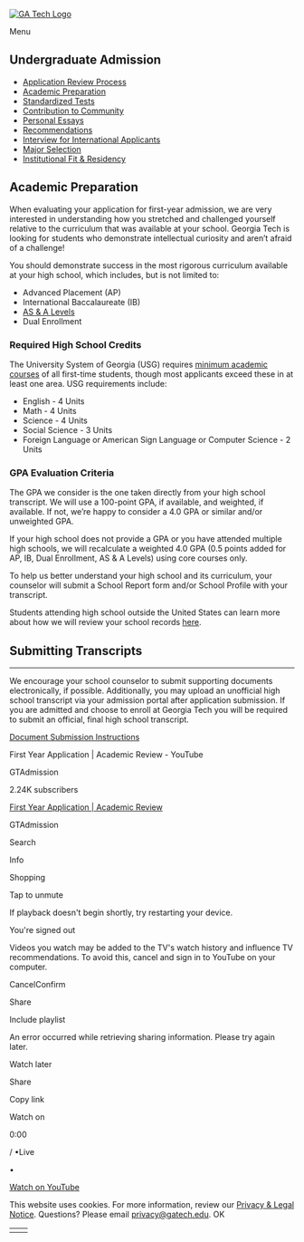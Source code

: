 [![GA Tech Logo](https://admission.gatech.edu/images/gt-logo-oneline-white.svg)](https://admission.gatech.edu/)

Menu

## Undergraduate Admission

- [Application Review Process](https://admission.gatech.edu/first-year/application-review)
- [Academic Preparation](https://admission.gatech.edu/first-year/academic-preparation)
- [Standardized Tests](https://admission.gatech.edu/first-year/standardized-tests)
- [Contribution to Community](https://admission.gatech.edu/first-year/contribution-to-community)
- [Personal Essays](https://admission.gatech.edu/first-year/personal-essays)
- [Recommendations](https://admission.gatech.edu/first-year/recommendations)
- [Interview for International Applicants](https://admission.gatech.edu/first-year/interview)
- [Major Selection](https://admission.gatech.edu/first-year/major-selection)
- [Institutional Fit & Residency](https://admission.gatech.edu/first-year/institutional-fit)

## Academic Preparation

When evaluating your application for first-year admission, we are very interested in understanding how you stretched and challenged yourself relative to the curriculum that was available at your school. Georgia Tech is looking for students who demonstrate intellectual curiosity and aren’t afraid of a challenge!

You should demonstrate success in the most rigorous curriculum available at your high school, which includes, but is not limited to:

- Advanced Placement (AP)
- International Baccalaureate (IB)
- [AS & A Levels](https://catalog.gatech.edu/academics/undergraduate/credit-tests-scores/a-levels/)
- Dual Enrollment

### Required High School Credits

The University System of Georgia (USG) requires [minimum academic courses](https://www.usg.edu/student_affairs/assets/student_affairs/documents/Staying_on_Course.pdf) of all first-time students, though most applicants exceed these in at least one area. USG requirements include:

- English - 4 Units
- Math - 4 Units
- Science - 4 Units
- Social Science - 3 Units
- Foreign Language or American Sign Language or Computer Science - 2 Units

### GPA Evaluation Criteria

The GPA we consider is the one taken directly from your high school transcript. We will use a 100-point GPA, if available, and weighted, if available. If not, we’re happy to consider a 4.0 GPA or similar and/or unweighted GPA.

If your high school does not provide a GPA or you have attended multiple high schools, we will recalculate a weighted 4.0 GPA (0.5 points added for AP, IB, Dual Enrollment, AS & A Levels) using core courses only.

To help us better understand your high school and its curriculum, your counselor will submit a School Report form and/or School Profile with your transcript.

Students attending high school outside the United States can learn more about how we will review your school records [here](https://admission.gatech.edu/international/first-year).

## Submitting Transcripts

* * *

We encourage your school counselor to submit supporting documents electronically, if possible. Additionally, you may upload an unofficial high school transcript via your admission portal after application submission. If you are admitted and choose to enroll at Georgia Tech you will be required to submit an official, final high school transcript.

[Document Submission Instructions](https://admission.gatech.edu/apply/documents)

First Year Application \| Academic Review - YouTube

GTAdmission

2.24K subscribers

[First Year Application \| Academic Review](https://www.youtube.com/watch?v=No3KE1U6UXs)

GTAdmission

Search

Info

Shopping

Tap to unmute

If playback doesn't begin shortly, try restarting your device.

You're signed out

Videos you watch may be added to the TV's watch history and influence TV recommendations. To avoid this, cancel and sign in to YouTube on your computer.

CancelConfirm

Share

Include playlist

An error occurred while retrieving sharing information. Please try again later.

Watch later

Share

Copy link

Watch on

0:00

/ •Live

•

[Watch on YouTube](https://www.youtube.com/watch?v=No3KE1U6UXs "Watch on YouTube")

This website uses cookies. For more information, review our [Privacy & Legal Notice](https://www.gatech.edu/privacy). Questions? Please email [privacy@gatech.edu](mailto:privacy@gatech.edu).
OK

|     |     |
| --- | --- |
|  |  |